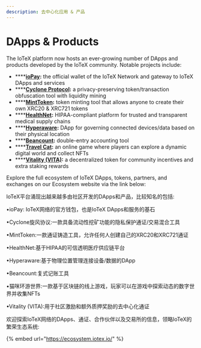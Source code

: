 ```yaml
---
description: 去中心化应用 & 产品
---
```


# DApps & Products

The IoTeX platform now hosts an ever-growing number of DApps and products developed by the IoTeX community. Notable projects include:

* \*\*\*\*[**ioPay**](https://iopay.iotex.io)**:** the official wallet of the IoTeX Network and gateway to IoTeX DApps and services
* \*\*\*\*[**Cyclone Protocol**](https://cyclone.xyz)**:** a privacy-preserving token/transaction obfuscation tool with liquidity mining
* \*\*\*\*[**MintToken**](http://minttoken.io/)**:** token minting tool that allows anyone to create their own XRC20 & XRC721 tokens
* \*\*\*\*[**HealthNet**](https://consensusnetworks.com/healthnet/)**:** HIPAA-compliant platform for trusted and transparent medical supply chains
* \*\*\*\*[**Hyperaware**](https://londonblockchainlabs.com/projects-1/project-hyperaware)**:** DApp for governing connected devices/data based on their physical location
* \*\*\*\*[**Beancount**](https://beancount.io/)**:** double-entry accounting tool
* \*\*\*\*[**Travel Cat**](https://community.iotex.io/t/travel-cat-step-by-step-instruction/1550)**:** an online game where players can explore a dynamic digital world and collect NFTs
* \*\*\*\*[**Vitality \(VITA\)**](https://iotex.io/vita)**:** a decentralized token for community incentives and extra staking rewards

Explore the full ecosystem of IoTeX DApps, tokens, partners, and exchanges on our Ecosystem website via the link below:

  


IoTeX平台涌现出越来越多由社区开发的DApps和产品，比较知名的包括:

   •ioPay: IoTeX网络的官方钱包，也是IoTeX DApps和服务的基石

   •Cyclone旋风协议:一款具备流动性挖矿功能的隐私保护通证/交易混合工具

   •MintToken:一款通证铸造工具，允许任何人创建自己的XRC20和XRC721通证

   •HealthNet:基于HIPAA的可信透明医疗供应链平台

   •Hyperaware:基于物理位置管理连接设备/数据的DApp

   •Beancount:复式记账工具

   •猫咪环游世界:一款基于区块链的线上游戏，玩家可以在游戏中探索动态的数字世界并收集NFTs

   •Vitality \(VITA\):用于社区激励和额外质押奖励的去中心化通证

欢迎探索IoTeX网络的DApps、通证、合作伙伴以及交易所的信息，领略IoTeX的繁荣生态系统:

{% embed url="https://ecosystem.iotex.io/" %}

